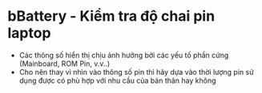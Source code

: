 # bBattery - Kiểm tra độ chai pin laptop

- Các thông số hiển thị chịu ảnh hưởng bởi các yếu tố phần cứng (Mainboard, ROM Pin, v.v..)
- Cho nên thay vì nhìn vào thông số pin thì hãy dựa vào thời lượng pin sử dụng được có phù hợp với nhu cầu của bản thân hay không
